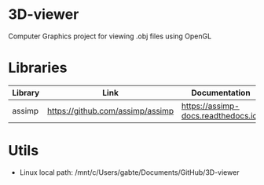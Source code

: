 # 3D-viewer
Computer Graphics project for viewing .obj files using OpenGL


# Libraries

| Library | Link | Documentation |
| --- | --- | --- |
| assimp | https://github.com/assimp/assimp | https://assimp-docs.readthedocs.io/ |

# Utils

- Linux local path: /mnt/c/Users/gabte/Documents/GitHub/3D-viewer